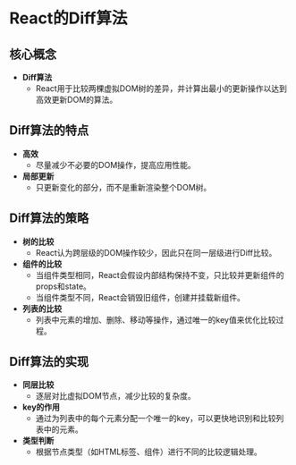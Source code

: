 # React的Diff算法

## 核心概念

- **Diff算法**
  - React用于比较两棵虚拟DOM树的差异，并计算出最小的更新操作以达到高效更新DOM的算法。

## Diff算法的特点

- **高效**
  - 尽量减少不必要的DOM操作，提高应用性能。
- **局部更新**
  - 只更新变化的部分，而不是重新渲染整个DOM树。

## Diff算法的策略

- **树的比较**
  - React认为跨层级的DOM操作较少，因此只在同一层级进行Diff比较。
- **组件的比较**
  - 当组件类型相同，React会假设内部结构保持不变，只比较并更新组件的props和state。
  - 当组件类型不同，React会销毁旧组件，创建并挂载新组件。
- **列表的比较**
  - 列表中元素的增加、删除、移动等操作，通过唯一的key值来优化比较过程。

## Diff算法的实现

- **同层比较**
  - 逐层对比虚拟DOM节点，减少比较的复杂度。
- **key的作用**
  - 通过为列表中的每个元素分配一个唯一的key，可以更快地识别和比较列表中的元素。
- **类型判断**
  - 根据节点类型（如HTML标签、组件）进行不同的比较逻辑处理。